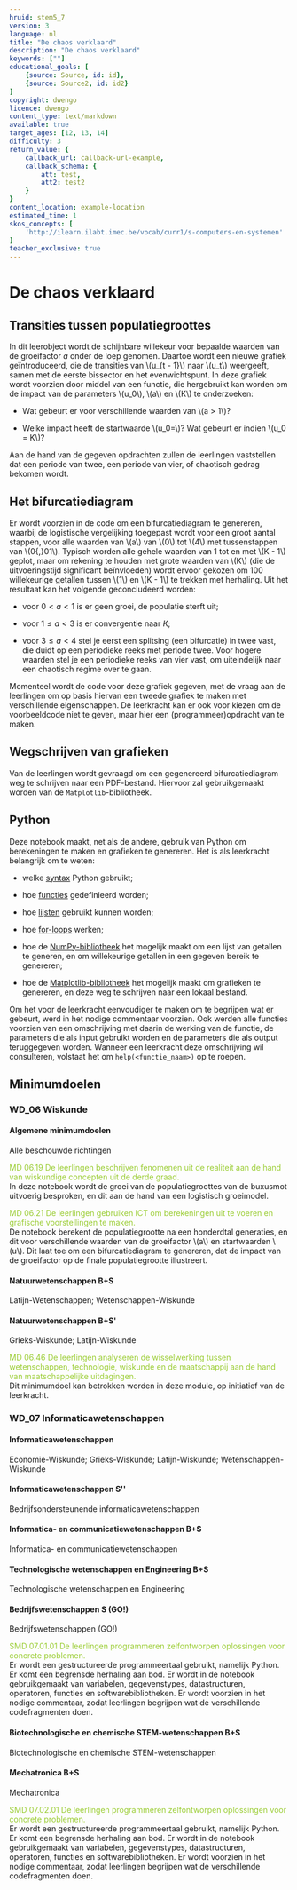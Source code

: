 ```yaml
---
hruid: stem5_7
version: 3
language: nl
title: "De chaos verklaard"
description: "De chaos verklaard"
keywords: [""]
educational_goals: [
    {source: Source, id: id}, 
    {source: Source2, id: id2}
]
copyright: dwengo
licence: dwengo
content_type: text/markdown
available: true
target_ages: [12, 13, 14]
difficulty: 3
return_value: {
    callback_url: callback-url-example,
    callback_schema: {
        att: test,
        att2: test2
    }
}
content_location: example-location
estimated_time: 1
skos_concepts: [
    'http://ilearn.ilabt.imec.be/vocab/curr1/s-computers-en-systemen'
]
teacher_exclusive: true
---
```

# De chaos verklaard

## Transities tussen populatiegroottes

In dit leerobject wordt de schijnbare willekeur voor bepaalde waarden van de groeifactor $a$ onder de loep genomen. Daartoe wordt een nieuwe grafiek geïntroduceerd, die de transities van \\(u_{t - 1}\\) naar \\(u_t\\) weergeeft, samen met de eerste bissector en het evenwichtspunt. In deze grafiek wordt voorzien door middel van een functie, die hergebruikt kan worden om de impact van de parameters \\(u_0\\), \\(a\\) en \\(K\\) te onderzoeken:

- Wat gebeurt er voor verschillende waarden van \\(a > 1\\)?

- Welke impact heeft de startwaarde \\(u_0=\\)? Wat gebeurt er indien \\(u_0 = K\\)?

Aan de hand van de gegeven opdrachten zullen de leerlingen vaststellen dat een periode van twee, een periode van vier, of chaotisch gedrag bekomen wordt.

## Het bifurcatiediagram

Er wordt voorzien in de code om een bifurcatiediagram te genereren, waarbij de logistische vergelijking toegepast wordt voor een groot aantal stappen, voor alle waarden van \\(a\\) van \\(0\\) tot \\(4\\) met tussenstappen van \\(0{,}01\\). Typisch worden alle gehele waarden van 1 tot en met \\(K - 1\\) geplot, maar om rekening te houden met grote waarden van \\(K\\) (die de uitvoeringstijd significant beïnvloeden) wordt ervoor gekozen om 100 willekeurige getallen tussen \\(1\\) en \\(K - 1\\) te trekken met herhaling. Uit het resultaat kan het volgende geconcludeerd worden:

- voor $0 < a < 1$ is er geen groei, de populatie sterft uit;

- voor $1 \le a < 3$ is er convergentie naar $K$;

- voor $3 \le a < 4$ stel je eerst een splitsing (een bifurcatie) in twee vast, die duidt op een periodieke reeks met periode twee. Voor hogere waarden stel je een periodieke reeks van vier vast, om uiteindelijk naar een chaotisch regime over te gaan.

Momenteel wordt de code voor deze grafiek gegeven, met de vraag aan de leerlingen om op basis hiervan een tweede grafiek te maken met verschillende eigenschappen. De leerkracht kan er ook voor kiezen om de voorbeeldcode niet te geven, maar hier een (programmeer)opdracht van te maken.

## Wegschrijven van grafieken

Van de leerlingen wordt gevraagd om een gegenereerd bifurcatiediagram weg te schrijven naar een PDF-bestand. Hiervoor zal gebruikgemaakt worden van de `Matplotlib`-bibliotheek.

## Python

Deze notebook maakt, net als de andere, gebruik van Python om berekeningen te maken en grafieken te genereren. Het is als leerkracht belangrijk om te weten:

- welke [syntax](https://www.w3schools.com/python/python_syntax.asp) Python gebruikt;

- hoe [functies](https://www.w3schools.com/python/python_functions.asp) gedefinieerd worden;

- hoe [lijsten](https://www.w3schools.com/python/python_lists.asp) gebruikt kunnen worden;

- hoe [for-loops](https://www.w3schools.com/python/python_for_loops.asp) werken;

- hoe de [NumPy-bibliotheek](https://www.w3resource.com/numpy/array-creation/arange.php) het mogelijk maakt om een lijst van getallen te generen, en om willekeurige getallen in een gegeven bereik te genereren;

- hoe de [Matplotlib-bibliotheek](https://matplotlib.org/stable/tutorials/introductory/quick_start.html#sphx-glr-tutorials-introductory-quick-start-py) het mogelijk maakt om grafieken te genereren, en deze weg te schrijven naar een lokaal bestand.

Om het voor de leerkracht eenvoudiger te maken om te begrijpen wat er gebeurt, werd in het nodige commentaar voorzien. Ook werden alle functies voorzien van een omschrijving met daarin de werking van de functie, de parameters die als input gebruikt worden en de parameters die als output teruggegeven worden. Wanneer een leerkracht deze omschrijving wil consulteren, volstaat het om `help(<functie_naam>)` op te roepen.

## Minimumdoelen

### WD_06 Wiskunde

#### Algemene minimumdoelen

Alle beschouwde richtingen

<span style="color: yellowgreen">MD 06.19 De leerlingen beschrijven fenomenen uit de realiteit aan de hand van wiskundige concepten uit de derde graad.</span><br>
In deze notebook wordt de groei van de populatiegroottes van de buxusmot uitvoerig besproken, en dit aan de hand van een logistisch groeimodel.

<span style="color: yellowgreen">MD 06.21 De leerlingen gebruiken ICT om berekeningen uit te voeren en grafische voorstellingen te maken.</span><br>
De notebook berekent de populatiegrootte na een honderdtal generaties, en dit voor verschillende waarden van de groeifactor \\(a\\) en startwaarden \\(u\\). Dit laat toe om een bifurcatiediagram te genereren, dat de impact van de groeifactor op de finale populatiegrootte illustreert.

#### Natuurwetenschappen B+S

Latijn-Wetenschappen; Wetenschappen-Wiskunde

#### Natuurwetenschappen B+S'

Grieks-Wiskunde; Latijn-Wiskunde

<span style="color: yellowgreen">MD 06.46 De leerlingen analyseren de wisselwerking tussen wetenschappen, technologie, wiskunde en de maatschappij aan de hand van maatschappelijke uitdagingen.</span><br>
Dit minimumdoel kan betrokken worden in deze module, op initiatief van de leerkracht.

### WD_07 Informaticawetenschappen

#### Informaticawetenschappen

Economie-Wiskunde; Grieks-Wiskunde; Latijn-Wiskunde; Wetenschappen-Wiskunde

#### Informaticawetenschappen S''

Bedrijfsondersteunende informaticawetenschappen

#### Informatica- en communicatiewetenschappen B+S

Informatica- en communicatiewetenschappen

#### Technologische wetenschappen en Engineering B+S

Technologische wetenschappen en Engineering

#### Bedrijfswetenschappen S (GO!)

Bedrijfswetenschappen (GO!)

<span style="color: yellowgreen">SMD 07.01.01 De leerlingen programmeren zelfontworpen oplossingen voor concrete problemen.</span><br>
Er wordt een gestructureerde programmeertaal gebruikt, namelijk Python. Er komt een begrensde herhaling aan bod. Er wordt in de notebook gebruikgemaakt van variabelen, gegevenstypes, datastructuren, operatoren, functies en softwarebibliotheken. Er wordt voorzien in het nodige commentaar, zodat leerlingen begrijpen wat de verschillende codefragmenten doen.

#### Biotechnologische en chemische STEM-wetenschappen B+S

Biotechnologische en chemische STEM-wetenschappen

#### Mechatronica B+S

Mechatronica

<span style="color: yellowgreen">SMD 07.02.01 De leerlingen programmeren zelfontworpen oplossingen voor concrete problemen.</span><br>
Er wordt een gestructureerde programmeertaal gebruikt, namelijk Python. Er komt een begrensde herhaling aan bod. Er wordt in de notebook gebruikgemaakt van variabelen, gegevenstypes, datastructuren, operatoren, functies en softwarebibliotheken. Er wordt voorzien in het nodige commentaar, zodat leerlingen begrijpen wat de verschillende codefragmenten doen.
